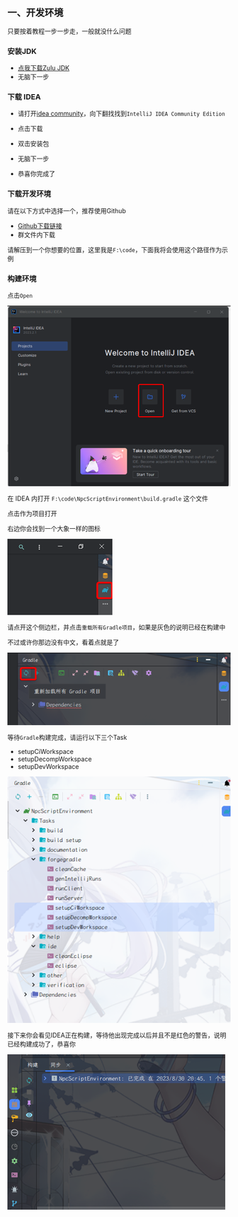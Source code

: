 ## 一、开发环境

只要按着教程一步一步走，一般就没什么问题

### 安装JDK

- [点我下载Zulu JDK](https://www.azul.com/downloads/?version=java-8-lts&os=windows&architecture=x86-64-bit&package=jdk#zulu)
- 无脑下一步

###  下载 IDEA

- 请打开[idea community](https://www.jetbrains.com/idea/download/?section=windows)，向下翻找找到`IntelliJ IDEA Community Edition`

- 点击下载

- 双击安装包

- 无脑下一步

- 恭喜你完成了

### 下载开发环境

请在以下方式中选择一个，推荐使用Github

- [Github下载链接](https://codeload.github.com/MineCraftGensoukyo/NpcScriptEnvironment/zip/refs/heads/main)
- 群文件内下载

请解压到一个你想要的位置，这里我是`F:\code`，下面我将会使用这个路径作为示例

###  构建环境

点击`Open`

![image-20230830220119900](docs/images/image-20230830220119900.png)

在 IDEA 内打开 `F:\code\NpcScriptEnvironment\build.gradle` 这个文件

点击作为项目打开

右边你会找到一个大象一样的图标

![image-20230830204055564](docs/images/image-20230830204055564.png)

请点开这个侧边栏，并点击`重载所有Gradle项目`，如果是灰色的说明已经在构建中

不过或许你那边没有中文，看着点就是了

![image-20230830204140032](docs/images/image-20230830204140032.png)

等待`Gradle`构建完成，请运行以下三个Task

- setupCiWorkspace
- setupDecompWorkspace
- setupDevWorkspace

![image-20230831124927144](./docs/images/image-20230831124927144.png)

接下来你会看见IDEA正在构建，等待他出现完成以后并且不是红色的警告，说明已经构建成功了，恭喜你

![image-20230830204710833](docs/images/image-20230830204710833.png)

